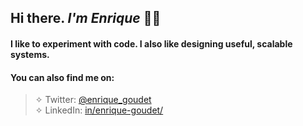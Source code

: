 ## Hi there. *I'm Enrique* 👋🏼

#### I like to experiment with code. I also like designing useful, scalable systems.

#### You can also find me on:

> ✧ Twitter: [@enrique_goudet](https://www.twitter.com/enrique_goudet)<br/>
> ✧ LinkedIn: [in/enrique-goudet/](https://www.linkedin.com/in/enrique-goudet)<br/>
